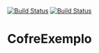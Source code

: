 [![Build Status](https://travis-ci.org/rovanni/CofreExemplo.svg?branch=master)](https://travis-ci.org/rovanni/CofreExemplo)
[![Build Status](https://sonarcloud.io/api/project_badges/quality_gate?project=br.edu.utfpr.cofre%3ACofreExemplo)](https://sonarcloud.io/dashboard?id=br.edu.utfpr.cofre%3ACofreExemplo)

# CofreExemplo
